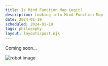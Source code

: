 ```yaml
---
title: Is Mind Function Map Legit?
description: Looking into Mind Function Map
date: 2024-01-19
scheduled: 2024-01-19
tags: philosophy
layout: layouts/post.njk
---
```


Coming soon...

![robot image](/blog/img/remote/robots-factory-1280w.jpg)